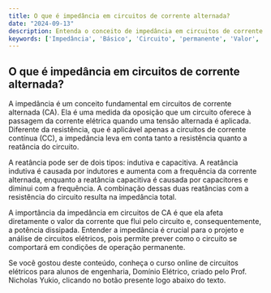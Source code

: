 ```yaml
---
title: O que é impedância em circuitos de corrente alternada?
date: "2024-09-13"
description: Entenda o conceito de impedância em circuitos de corrente alternada e sua importância no estudo de circuitos elétricos.
keywords: ['Impedância', 'Básico', 'Circuito', 'permanente', 'Valor', 'Potência']
---
```


## O que é impedância em circuitos de corrente alternada?

A impedância é um conceito fundamental em circuitos de corrente alternada (CA). Ela é uma medida da oposição que um circuito oferece à passagem da corrente elétrica quando uma tensão alternada é aplicada. Diferente da resistência, que é aplicável apenas a circuitos de corrente contínua (CC), a impedância leva em conta tanto a resistência quanto a reatância do circuito.

A reatância pode ser de dois tipos: indutiva e capacitiva. A reatância indutiva é causada por indutores e aumenta com a frequência da corrente alternada, enquanto a reatância capacitiva é causada por capacitores e diminui com a frequência. A combinação dessas duas reatâncias com a resistência do circuito resulta na impedância total.

A importância da impedância em circuitos de CA é que ela afeta diretamente o valor da corrente que flui pelo circuito e, consequentemente, a potência dissipada. Entender a impedância é crucial para o projeto e análise de circuitos elétricos, pois permite prever como o circuito se comportará em condições de operação permanente.

Se você gostou deste conteúdo, conheça o curso online de circuitos elétricos para alunos de engenharia, Domínio Elétrico, criado pelo Prof. Nicholas Yukio, clicando no botão presente logo abaixo do texto.